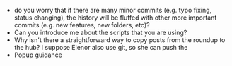 - do you worry that if there are many minor commits (e.g. typo fixing, status changing), the history will be fluffed with other more important commits (e.g. new features, new folders, etc)?
- Can you introduce me about the scripts that you are using?
- Why isn't there a straightforward way to copy posts from the roundup to the hub? I suppose Elenor also use git, so she can push the 
- Popup guidance 